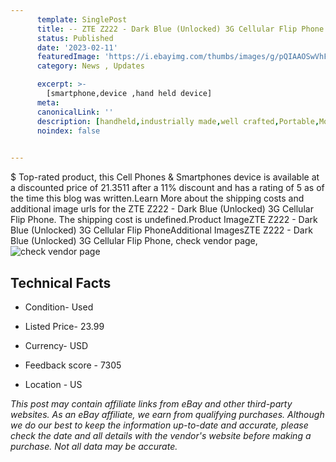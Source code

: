 ```yaml
---
      template: SinglePost
      title: -- ZTE Z222 - Dark Blue (Unlocked) 3G Cellular Flip Phone
      status: Published
      date: '2023-02-11'
      featuredImage: 'https://i.ebayimg.com/thumbs/images/g/pQIAAOSwVhFfkx5C/s-l225.jpg'
      category: News , Updates

      excerpt: >-
        [smartphone,device ,hand held device]
      meta:
      canonicalLink: ''
      description: [handheld,industrially made,well crafted,Portable,Mobile,Compact,Convenient,Lightweight,Maneuverable,Man-portable,Miniature,Carriable,Hand-held,Light,Holdable,Transportable,Mobile device,Pocket-sized,On-the-go,Wireless,Cordless,Compact size,Convenient size, smartphone,device ,hand held device]
      noindex: false

        
---
```

$
    Top-rated product, this Cell Phones & Smartphones device is available at a discounted price of 21.3511 after a 11% discount and has a rating of 5 as of the time this blog was written.Learn More about the shipping costs and additional image urls for the ZTE Z222 - Dark Blue (Unlocked) 3G Cellular Flip Phone. The shipping cost is undefined.Product ImageZTE Z222 - Dark Blue (Unlocked) 3G Cellular Flip PhoneAdditional ImagesZTE Z222 - Dark Blue (Unlocked) 3G Cellular Flip Phone, check vendor page, ![check vendor page](https://origin-galleryplus.ebayimg.com/ws/web/133555475875_2_0_1/225x225.jpg,https://origin-galleryplus.ebayimg.com/ws/web/133555475875_3_0_1/225x225.jpg,https://origin-galleryplus.ebayimg.com/ws/web/133555475875_4_0_1/225x225.jpg,https://origin-galleryplus.ebayimg.com/ws/web/133555475875_5_0_1/225x225.jpg,https://origin-galleryplus.ebayimg.com/ws/web/133555475875_6_0_1/225x225.jpg,https://origin-galleryplus.ebayimg.com/ws/web/133555475875_7_0_1/225x225.jpg,https://origin-galleryplus.ebayimg.com/ws/web/133555475875_8_0_1/225x225.jpg)
    
    

 ## Technical Facts 



     
      

 - Condition- Used 


      

 - Listed Price- 23.99 


      

 - Currency- USD 


      

 - Feedback score - 7305 


      

 - Location - US 


      
      

 *_This post may contain affiliate links from eBay and other third-party websites. As an eBay affiliate, we earn from qualifying purchases. Although we do our best to keep the information up-to-date and accurate, please check the date and all details with the vendor's website before making a purchase. Not all data may be accurate._*



    
    
    
    
    
